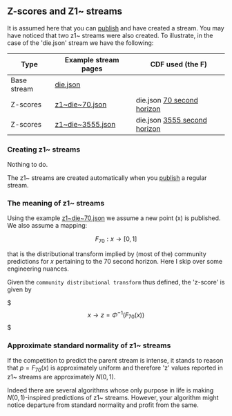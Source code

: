 
## Z-scores and Z1~ streams

It is assumed here that you can [publish](https://microprediction.github.io/microprediction/publish.html) and have 
created a stream. You may have noticed that two z1~ streams were also created. To illustrate, in the case
of the 'die.json' stream we have the following:
 
| Type        | Example stream pages                                                                         | CDF used (the F)                                                                                              |
|-------------|----------------------------------------------------------------------------------------------|---------------------------------------------------------------------------------------------------------------|
| Base stream | [die.json](https://www.microprediction.org/stream_dashboard.html?stream=die)                 |                                                                                                               |
| Z-scores    | [z1~die~70.json](https://www.microprediction.org/stream_dashboard.html?stream=z1~die~70)     | die.json [70 second horizon](https://www.microprediction.org/stream_dashboard.html?stream=die&horizon=70)     |
| Z-scores    | [z1~die~3555.json](https://www.microprediction.org/stream_dashboard.html?stream=z1~die~3555) | die.json [3555 second horizon](https://www.microprediction.org/stream_dashboard.html?stream=die&horizon=3555) |


### Creating z1~ streams
Nothing to do. 

The z1~ streams are created automatically 
when you [publish](https://microprediction.github.io/microprediction/publish.html) a regular stream. 


### The meaning of z1~ streams 

Using the example [z1~die~70.json](https://www.microprediction.org/stream_dashboard.html?stream=z1~die~70) we assume
a new point \(x\) is published. We also assume a mapping: 

$$ 
   F_{70}: x \rightarrow [0,1]
$$

that is the distributional transform implied by (most of the) community predictions for $x$ pertaining to the $70$ second horizon. 
Here I skip over some engineering nuances.  

Given the `community distributional transform` thus defined, the 'z-score' is given by

$$$
   x \rightarrow z = \Phi^{-1}\left( F_{70}(x)   \right)
$$$

### Approximate standard normality of z1~ streams

If the competition to predict the parent stream is intense, it stands to reason that $p=F_{70}(x)$ is approximately 
uniform and therefore 'z' values reported in z1~ streams are approximately $N(0,1)$. 

Indeed there are several 
algorithms whose only purpose in life is making $N(0,1)$-inspired predictions of z1~ streams. However, your algorithm might notice departure from standard normality and profit from the same. 


 
